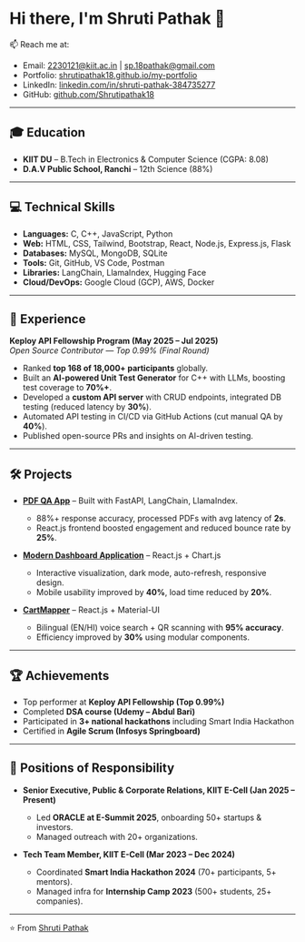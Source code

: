 # Hi there, I'm Shruti Pathak 👋  

📫 Reach me at:  
- Email: [2230121@kiit.ac.in](mailto:2230121@kiit.ac.in) | [sp.18pathak@gmail.com](mailto:sp.18pathak@gmail.com)  
- Portfolio: [shrutipathak18.github.io/my-portfolio](https://shrutipathak18.github.io/my-portfolio/)  
- LinkedIn: [linkedin.com/in/shruti-pathak-384735277](https://www.linkedin.com/in/shruti-pathak-384735277/)  
- GitHub: [github.com/Shrutipathak18](https://github.com/Shrutipathak18)  

---

## 🎓 Education
- **KIIT DU** – B.Tech in Electronics & Computer Science (CGPA: 8.08)  
- **D.A.V Public School, Ranchi** – 12th Science (88%)  

---

## 💻 Technical Skills
- **Languages:** C, C++, JavaScript, Python  
- **Web:** HTML, CSS, Tailwind, Bootstrap, React, Node.js, Express.js, Flask  
- **Databases:** MySQL, MongoDB, SQLite  
- **Tools:** Git, GitHub, VS Code, Postman  
- **Libraries:** LangChain, LlamaIndex, Hugging Face  
- **Cloud/DevOps:** Google Cloud (GCP), AWS, Docker  

---

## 🚀 Experience
**Keploy API Fellowship Program (May 2025 – Jul 2025)**  
_Open Source Contributor — Top 0.99% (Final Round)_  
- Ranked **top 168 of 18,000+ participants** globally.  
- Built an **AI-powered Unit Test Generator** for C++ with LLMs, boosting test coverage to **70%+**.  
- Developed a **custom API server** with CRUD endpoints, integrated DB testing (reduced latency by **30%**).  
- Automated API testing in CI/CD via GitHub Actions (cut manual QA by **40%**).  
- Published open-source PRs and insights on AI-driven testing.  

---

## 🛠️ Projects
- **[PDF QA App](https://github.com/Shrutipathak18/INTERNSHIP-ASSIGNMENT)** – Built with FastAPI, LangChain, LlamaIndex.  
  - 88%+ response accuracy, processed PDFs with avg latency of **2s**.  
  - React.js frontend boosted engagement and reduced bounce rate by **25%**.  

- **[Modern Dashboard Application](https://github.com/Shrutipathak18/FRONTEND_PROJECT)** – React.js + Chart.js  
  - Interactive visualization, dark mode, auto-refresh, responsive design.  
  - Mobile usability improved by **40%**, load time reduced by **20%**.  

- **[CartMapper](https://github.com/Shrutipathak18/CartMapper)** – React.js + Material-UI  
  - Bilingual (EN/HI) voice search + QR scanning with **95% accuracy**.  
  - Efficiency improved by **30%** using modular components.  

---

## 🏆 Achievements
- Top performer at **Keploy API Fellowship (Top 0.99%)**  
- Completed **DSA course (Udemy – Abdul Bari)**  
- Participated in **3+ national hackathons** including Smart India Hackathon  
- Certified in **Agile Scrum (Infosys Springboard)**  

---

## 📌 Positions of Responsibility
- **Senior Executive, Public & Corporate Relations, KIIT E-Cell (Jan 2025 – Present)**  
  - Led **ORACLE at E-Summit 2025**, onboarding 50+ startups & investors.  
  - Managed outreach with 20+ organizations.  

- **Tech Team Member, KIIT E-Cell (Mar 2023 – Dec 2024)**  
  - Coordinated **Smart India Hackathon 2024** (70+ participants, 5+ mentors).  
  - Managed infra for **Internship Camp 2023** (500+ students, 25+ companies).  

---

⭐️ From [Shruti Pathak](https://github.com/Shrutipathak18)
